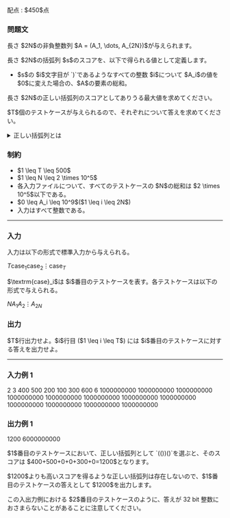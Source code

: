 
<div>

<span>

<span>

<p>
配点 : $450$点
</p>

<div>

<section>

### **問題文**

<p>
長さ $2N$の非負整数列 $A = (A_1, \dots, A_{2N})$が与えられます。
</p>

<p>
長さ $2N$の括弧列 $s$のスコアを、以下で得られる値として定義します。
</p>

<ul>

<li>
$s$の $i$文字目が `)`であるようなすべての整数 $i$について $A_i$の値を $0$に変えた場合の、$A$の要素の総和。
</li>

</ul>

<p>
長さ $2N$の正しい括弧列のスコアとしてありうる最大値を求めてください。
</p>

<p>
$T$個のテストケースが与えられるので、それぞれについて答えを求めてください。
</p>

<details>

<summary>
正しい括弧列とは
</summary>
正しい括弧列とは、 `()`である部分文字列を削除することを $0$回以上繰り返して空文字列にできる文字列を指します。

</details>

</section>

</div>

<div>

<section>

### **制約**

<ul>

<li>
$1 \leq T \leq 500$
</li>

<li>
$1 \leq N \leq 2 \times 10^5$
</li>

<li>
各入力ファイルについて、すべてのテストケースの $N$の総和は $2 \times 10^5$以下である。
</li>

<li>
$0 \leq A_i \leq 10^9$($1 \leq i \leq 2N$)
</li>

<li>
入力はすべて整数である。
</li>

</ul>

</section>

</div>

---

<div>

<div>

<section>

### **入力**

<p>
入力は以下の形式で標準入力から与えられる。
</p>

<div>

$T$$\textrm{case}_1$$\textrm{case}_2$$\vdots$$\textrm{case}_T$
</div>

<p>
$\textrm{case}_i$は $i$番目のテストケースを表す。各テストケースは以下の形式で与えられる。
</p>

<div>

$N$$A_1$$A_2$$\vdots$$A_{2N}$
</div>

</section>

</div>

<div>

<section>

### **出力**

<p>
$T$行出力せよ。$i$行目 ($1 \leq i \leq T$) には $i$番目のテストケースに対する答えを出力せよ。
</p>

</section>

</div>

</div>

---

<div>

<section>

### **入力例 1**

<div>

2
3
400
500
200
100
300
600
6
1000000000
1000000000
1000000000
1000000000
1000000000
1000000000
1000000000
1000000000
1000000000
1000000000
1000000000
1000000000

</div>

</section>

</div>

<div>

<section>

### **出力例 1**

<div>

1200
6000000000

</div>

<p>
$1$番目のテストケースにおいて、正しい括弧列として `(())()`を選ぶと、そのスコアは $400+500+0+0+300+0=1200$となります。
</p>

<p>
$1200$よりも高いスコアを得るような正しい括弧列は存在しないので、$1$番目のテストケースの答えとして $1200$を出力します。
</p>

<p>
この入出力例における $2$番目のテストケースのように、答えが 32 bit 整数におさまらないことがあることに注意してください。
</p>

</section>

</div>

</span>

</span>

</div>

